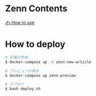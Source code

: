 # Zenn Contents

[✍️ How to use](https://zenn.dev/zenn/articles/zenn-cli-guide)

# How to deploy

```sh
# 記事の作成
$ docker-compose up -d zenn-new-article

# プレビューの表示
$ docker-compose up zenn-preview

# デプロイ
$ bash deploy.sh
```
